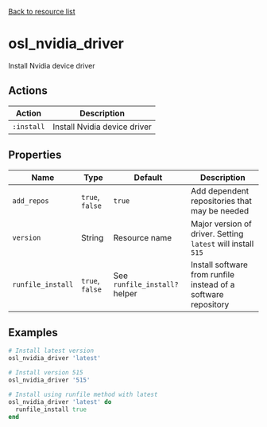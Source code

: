[Back to resource list](../README.md#resources)

# osl_nvidia_driver

Install Nvidia device driver

## Actions

| Action     | Description                  |
| ---------- | ---------------------------- |
| `:install` | Install Nvidia device driver |

## Properties

| Name              | Type            | Default                       | Description                                                    |
| ----------------- | --------------- | ----------------------------- | -------------------------------------------------------------- |
| `add_repos`       | `true`, `false` | `true`                        | Add dependent repositories that may be needed                  |
| `version`         | String          | Resource name                 | Major version of driver. Setting `latest` will install `515`   |
| `runfile_install` | `true`, `false` | See `runfile_install?` helper | Install software from runfile instead of a software repository |

## Examples

```ruby
# Install latest version
osl_nvidia_driver 'latest'

# Install version 515
osl_nvidia_driver '515'

# Install using runfile method with latest
osl_nvidia_driver 'latest' do
  runfile_install true
end
```
